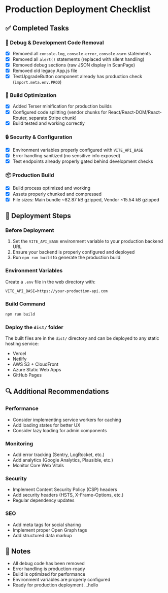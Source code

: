 # Production Deployment Checklist

## ✅ Completed Tasks

### 🐛 Debug & Development Code Removal
- [x] Removed all `console.log`, `console.error`, `console.warn` statements
- [x] Removed all `alert()` statements (replaced with silent handling)
- [x] Removed debug sections (raw JSON display in ScanPage)
- [x] Removed old legacy App.js file
- [x] TestUpgradeButton component already has production check (`import.meta.env.PROD`)

### 🔧 Build Optimization
- [x] Added Terser minification for production builds
- [x] Configured code splitting (vendor chunks for React/React-DOM/React-Router, separate Stripe chunk)
- [x] Build tested and working correctly

### 🔒 Security & Configuration
- [x] Environment variables properly configured with `VITE_API_BASE`
- [x] Error handling sanitized (no sensitive info exposed)
- [x] Test endpoints already properly gated behind development checks

### 📦 Production Build
- [x] Build process optimized and working
- [x] Assets properly chunked and compressed
- [x] File sizes: Main bundle ~82.87 kB gzipped, Vendor ~15.54 kB gzipped

## 🚀 Deployment Steps

### Before Deployment
1. Set the `VITE_API_BASE` environment variable to your production backend URL
2. Ensure your backend is properly configured and deployed
3. Run `npm run build` to generate the production build

### Environment Variables
Create a `.env` file in the web directory with:
```
VITE_API_BASE=https://your-production-api.com
```

### Build Command
```bash
npm run build
```

### Deploy the `dist/` folder
The built files are in the `dist/` directory and can be deployed to any static hosting service:
- Vercel
- Netlify  
- AWS S3 + CloudFront
- Azure Static Web Apps
- GitHub Pages

## 🔍 Additional Recommendations

### Performance
- Consider implementing service workers for caching
- Add loading states for better UX
- Consider lazy loading for admin components

### Monitoring
- Add error tracking (Sentry, LogRocket, etc.)
- Add analytics (Google Analytics, Plausible, etc.)
- Monitor Core Web Vitals

### Security
- Implement Content Security Policy (CSP) headers
- Add security headers (HSTS, X-Frame-Options, etc.)
- Regular dependency updates

### SEO
- Add meta tags for social sharing
- Implement proper Open Graph tags
- Add structured data markup

## 📝 Notes
- All debug code has been removed
- Error handling is production-ready
- Build is optimized for performance
- Environment variables are properly configured
- Ready for production deployment
...hello
